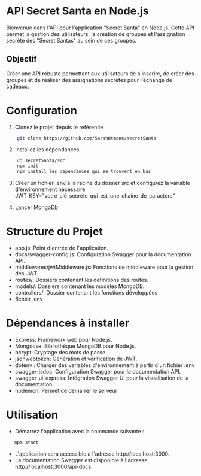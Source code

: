# API Secret Santa en Node.js

Bienvenue dans l'API pour l'application "Secret Santa" en Node.js. Cette API permet la gestion des utilisateurs, la création de groupes et l'assignation secrète des "Secret Santas" au sein de ces groupes.

## Objectif 

Créer une API robuste permettant aux utilisateurs de s'inscrire, de créer des groupes et de réaliser des assignations secrètes pour l'échange de cadeaux.


# Configuration

1. Clonez le projet depuis le référentie
```bash
    git clone https://github.com/SarahOtmane/secretSanta
```

2. Installez les dépendances.
```bash
    cd secretSanta/src
    npm init
    npm install les_dependances_qui_se_trouvent_en_bas
```

3. Créer un fichier .env à la racine du dossier src et configurez la variable d'environnement nécessaire
    JWT_KEY="votre_clé_secrète_qui_est_une_chaine_de_caractère"

4. Lancer MongoDb


# Structure du Projet

 - app.js: Point d'entrée de l'application.
 - docs/swagger-config.js: Configuration Swagger pour la documentation API.
 - middlewares/jwtMiddleware.js: Fonctions de middleware pour la gestion des JWT.
 - routes/: Dossiers contenant les définitions des routes.
 - models/: Dossiers contenant les modèles MongoDB.
 - controllers/: Dossier contenant les fonctions développées
 - fichier .env


# Dépendances à installer
 - Express: Framework web pour Node.js.
 - Mongoose: Bibliothèque MongoDB pour Node.js.
 - bcrypt: Cryptage des mots de passe.
 - jsonwebtoken: Génération et vérification de JWT.
 - dotenv : Charger des variables d'environnement à partir d'un fichier .env
 - swagger-jsdoc: Configuration Swagger pour la documentation API.
 - swagger-ui-express: Intégration Swagger UI pour la visualisation de la documentation.
 - nodemon: Permet de démarrer le serveur


# Utilisation
 - Démarrez l'application avec la commande suivante :
 ```bash
    npm start
 ```
 - L'application sera accessible à l'adresse http://localhost:3000.
 - La documentation Swagger est disponible à l'adresse http://localhost:3000/api-docs.

